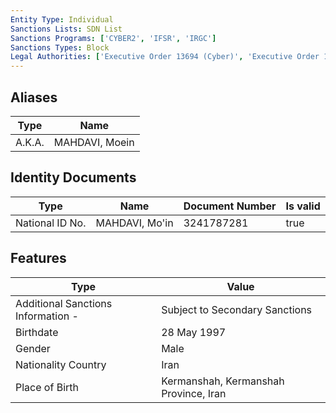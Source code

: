 ```yaml
---
Entity Type: Individual
Sanctions Lists: SDN List
Sanctions Programs: ['CYBER2', 'IFSR', 'IRGC']
Sanctions Types: Block
Legal Authorities: ['Executive Order 13694 (Cyber)', 'Executive Order 13757 (Cyber)']
---
```


## Aliases
| Type  | Name      | 
|-------|-----------|
| A.K.A. | MAHDAVI, Moein |

## Identity Documents
| Type  | Name      | Document Number | Is valid |
|-------|-----------|-----------------|----------|
| National ID No. | MAHDAVI, Mo'in | 3241787281 | true |

## Features
| Type  | Value      |
|-------|------------|
| Additional Sanctions Information - | Subject to Secondary Sanctions |
| Birthdate | 28 May 1997 |
| Gender | Male |
| Nationality Country | Iran |
| Place of Birth | Kermanshah, Kermanshah Province, Iran |
